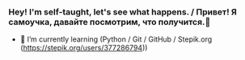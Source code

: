 ### Hey! I'm self-taught, let's see what happens. / Привет! Я самоучка, давайте посмотрим, что получится.👋

- 🌱 I’m currently learning (Python / Git / GitHub / Stepik.org (https://stepik.org/users/377286794))

